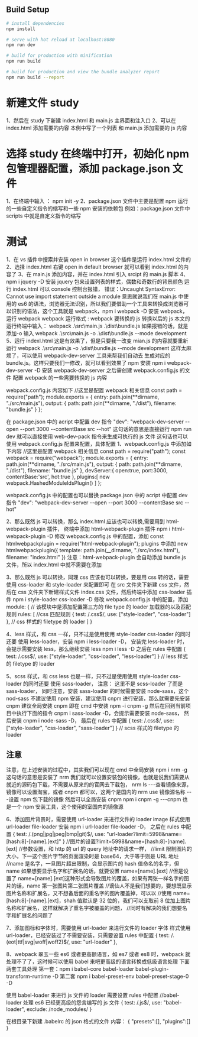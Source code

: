 ## Build Setup

```bash
# install dependencies
npm install

# serve with hot reload at localhost:8080
npm run dev

# build for production with minification
npm run build

# build for production and view the bundle analyzer report
npm run build --report
```

# 新建文件 study

1、然后在 study 下新建 index.html 和 main.js 主界面和注入口
2、可以在 index.html 添加需要的内容 本例中写了一个列表 和 main.js 添加需要的 js 内容

# 选择 study 在终端中打开，初始化 npm 包管理器配置，添加 package.json 文件

1、在终端中输入 ： npm init -y
2、package.json 文件中主要是配置 npm 运行的一些自定义指令的缩写和一些 npm 安装的依赖包
例如：package.json 文件中 scripts 中就是自定义指令的缩写

# 测试

1、在 vs 插件中搜索并安装 open in browser 这个插件是运行 index.html 文件的
2、选择 index.html 右键 open in default browser 就可以看到 index.html 的内容了
3、在 main.js 添加内容，并在 index.html 引入 srcipt 的 main.js 脚本
4、npm i jquery -D 安装 jquery 包来设置列表的样式，偶数和奇数行的背景颜色
运行 index.html 可以 console 控制台报错，
错误：Uncaught SyntaxError: Cannot use import statement outside a module
意思就说我们在 main.js 中使用的 es6 的语法，浏览器无法识别，所以我们要借助一个工具来转换成浏览器可以识别的语法，这个工具就是 webpack，npm i webpack -D 安装 webpack， 运行 webpack
webpack 运行格式 : webpack 要转换的 js 转换以后的 js
本文的运行终端中输入：
webpack .\src\main.js .\dist\bundle.js
如果报错的话，就是添加-o 输入 webpack .\src\main.js -o .\dist\bundle.js --mode development
5、运行 indexl.html 这是有效果了，但是只要我一改变 mian.js 的内容就要重新运行 webpack .\src\main.js -o .\dist\bundle.js --mode development
这样太麻烦了，可以使用 webpack-dev-server 工具来帮我们自动去
生成对应的 bundle.js。这样只要我们一修改，就可以看到效果了
npm 安装 npm i webpack-dev-server -D
安装 webpack-dev-server 之后需创建 webpack.config.js 的文件
配置 webpack 的一些需要转换的 js 内容

webpack.config.js 内容如下
//这里是配置 webpack 相关信息
const path = require("path");
module.exports = {
entry: path.join(**dirname, "./src/main.js"),
output: {
path: path.join(**dirname, "./dist"),
filename: "bundle.js"
}
};

在 package.json 中的 acript 中配置 dev 指令
"dev": "webpack-dev-server --open --port 3000 --contentBase src --hot"
这句话的意思是直接运行 npm run dev 就可以直接使用 web-dev-pack 指令来生成可执行的 js 文件
这句话也可以使用 webpack.config.js 配置来配置，具体配置
1、webpack.config.js 中添加如下内容
//这里是配置 webpack 相关信息
const path = require("path");
const webpack = require("webpack");
module.exports = {
entry: path.join(**dirname, "./src/main.js"),
output: {
path: path.join(**dirname, "./dist"),
filename: "bundle.js"
},
devServer:{
open:true,
port:3000,
contentBase:'src',
hot:true
},
plugins:[
new webpack.HashedModuleIdsPlugin()
]
};

webpack.config.js 中的配置也可以替换
package.json 中的 acript 中配置 dev 指令
"dev": "webpack-dev-server --open --port 3000 --contentBase src --hot"

2、那么既然 js 可以转换，那么 index.html 应该也可以转换,需要用到 html-webpack-plugin 插件，
终端中添加 html-webpack-plugin 插件
npm i html-webpack-plugin -D
修改 webpack.config.js 中的配置，添加
const htmlwebpackplugin = require("html-webpack-plugin");
plugins 中添加
new htmlwebpackplugin({
template: path.join(\_\_dirname, "./src/index.html"),
filename: "index.html"
})
注意：html-webpack-plugin 会自动添加 bundle.js 文件，所以 index.html 中就不需要在添加<!-- <script src="/bundle.js"></script> -->

3、那么既然 js 可以转换，同理 css 应该也可以转换，要是用 css 转的话，需要使用 css-loader 和 style-loader 来配置即可
在 src 文件夹下新建 css 文件，然后在 css 文件夹下新建样式文件 index.css 文件，然后终端中添加 css-loader 插件
npm i style-loader css-loader -D
修改 webpack.config.js 中的配置，添加 module: {
// 该模块中是添加配置第三方的 file type 的 loader 加载器的以及匹配规则
rules: [ //css 匹配规则
{ test: /\.css\$/, use: ["style-loader", "css-loader"] }, // css 样式的 filetype 的 loader
]
}

4、less 样式，和 css 一样，只不过是使用使用 style-loader css-loader 的同时还要
使用 less-loader，安装 npm i less-loader -D，
安装完 less-loader 时，会提示需要安装 less，那么继续安装 less
npm i less -D
之后在 rules 中配置
{ test: /\.css\$/, use: ["style-loader", "css-loader", "less-loader"] } // less 样式的 filetype 的 loader

5、scss 样式，和 css less 也是一样，只不过是使用使用 style-loader css-loader 的同时还要
使用 sass-loader，
注意： 这里不是 scss-loader 了而是 sass-loader，
同时注意，安装 sass-loader 的时候需要安装 node-sass，这个 nod-sass 不建议使用 npm 安装，建议使用 cnpm 进行安装，那么就需要先安装 cnpm
建议全局安装 cnpm 即在 cmd 中安装 npm -i cnpm -g
然后在回到当前项目中执行下面的指令
cnpm i sass-loader -D，会提示需要安装 node-sass，
然后安装
cnpm i node-sass -D，
最后在 rules 中配置
{ test: /\.css\$/, use: ["style-loader", "css-loader", "sass-loader"] } // scss 样式的 filetype 的 loader

## 注意

注意，在上述安装的过程中，其实我们可以现在 cmd 中全局安装 npm i nrm -g
这句话的意思是安装了 nrm 我们就可以设置安装包的镜像，也就是说我们需要从就近的源码包下载，不需要从原来的的官网去下载包，
nrm ls ---查看镜像来源，镜像可以设置淘宝，或者 cnpm 都可以，这两个是国内的
nrm use 镜像源名称 ---设置 npm 包下载的镜像
然后可以全局安装 cnpm
npm i cnpm -g ---cnpm 也是一个 npm 安装工具，这个使用的室国内的镜像源

6、添加图片背景时，需要使用 url-loader 来进行文件的 loader
image 样式使用 url-loader file-loader
安装 npm i url-loader file-loader -D，
之后在 rules 中配置
{
test: /\.(png|jpg|jpeg|bmp|git)\$/,
use: "url-loader?limit=5998&name=[hash:8]-[name].[ext]"
}
//图片的设置?limit=5998&name=[hash:8]-[name].[ext]
//参数设置，和 http 的 url 的 query 地址中的请求一样，
//limit 限制图片的大小，下一这个图片字节的页面渲染时是 base64，大于等于则是 URL 地址
//name 是名字，一旦图片超出限制，会显示图片的 hash 值命名的名字，但 name 如果想要显示名字和扩展名的话，就要设置 name=[name].[ext]
//但是设置了 name=[name].[ext]这种形式会导致图片的覆盖，如果有两张一样名字的图片的话，name 第一张图片第二张图片覆盖
//谪仙人不是我们想要的，要想既显示图片名称和扩展名，又不想备后面的重名字的图片覆盖掉，可以以
//使用 name=[hash:8]-[name].[ext]，shah 值默认是 32 位的，我们可以支取前 8 位加上图片名称和扩展名，这样就解决了重名字被覆盖的问题，
//同时有解决的我们想要名字和扩展名的问题了

7、添加图标和字体时，需要使用 url-loader 来进行文件的 loader
字体 样式使用 url-loader，已经安装过了不需要安装，只需要设置 rules 中配置
{ test: /\.(eot|ttf|svg|woff|woff2)\$/, use: "url-loader" },

8、webpack 翠玉一些 es6 或者更高额语言，如 es7 或者 es8 时，webpack 就处理不了了，这时候可以使用 babel 来吧更高级的语言转换成低级语言处理
下面两套工具处理
第一套：npm i babel-core babel-loader babel-plugin-transform-runtime -D
第二套
npm i babel-preset-env babel-preset-stage-0 -D

使用 babel-loader 来进行 js 文件的 loader 需要设置 rules 中配置
//babel-loader 处理 es6 已经更高级的怨言编写的 js 文件
{
test: /\.js\$/,
use: "babel-loader",
exclude: /node_modules/
}

在根目录下新建 .babelrc 的 json 格式的文件
内容：
{
"presets":[],
"plugins":[]
}
